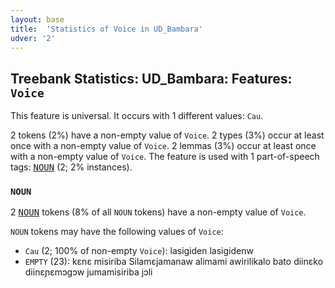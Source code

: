 ```yaml
---
layout: base
title:  'Statistics of Voice in UD_Bambara'
udver: '2'
---
```


## Treebank Statistics: UD_Bambara: Features: `Voice`

This feature is universal.
It occurs with 1 different values: `Cau`.

2 tokens (2%) have a non-empty value of `Voice`.
2 types (3%) occur at least once with a non-empty value of `Voice`.
2 lemmas (3%) occur at least once with a non-empty value of `Voice`.
The feature is used with 1 part-of-speech tags: <tt><a href="bm-pos-NOUN.html">NOUN</a></tt> (2; 2% instances).

### `NOUN`

2 <tt><a href="bm-pos-NOUN.html">NOUN</a></tt> tokens (8% of all `NOUN` tokens) have a non-empty value of `Voice`.

`NOUN` tokens may have the following values of `Voice`:

* `Cau` (2; 100% of non-empty `Voice`): lasigiden lasigidenw
* `EMPTY` (23): kɛnɛ misiriba Silamɛjamanaw alimami awirilikalo bato diinɛko diinɛɲɛmɔgɔw jumamisiriba jɔli

